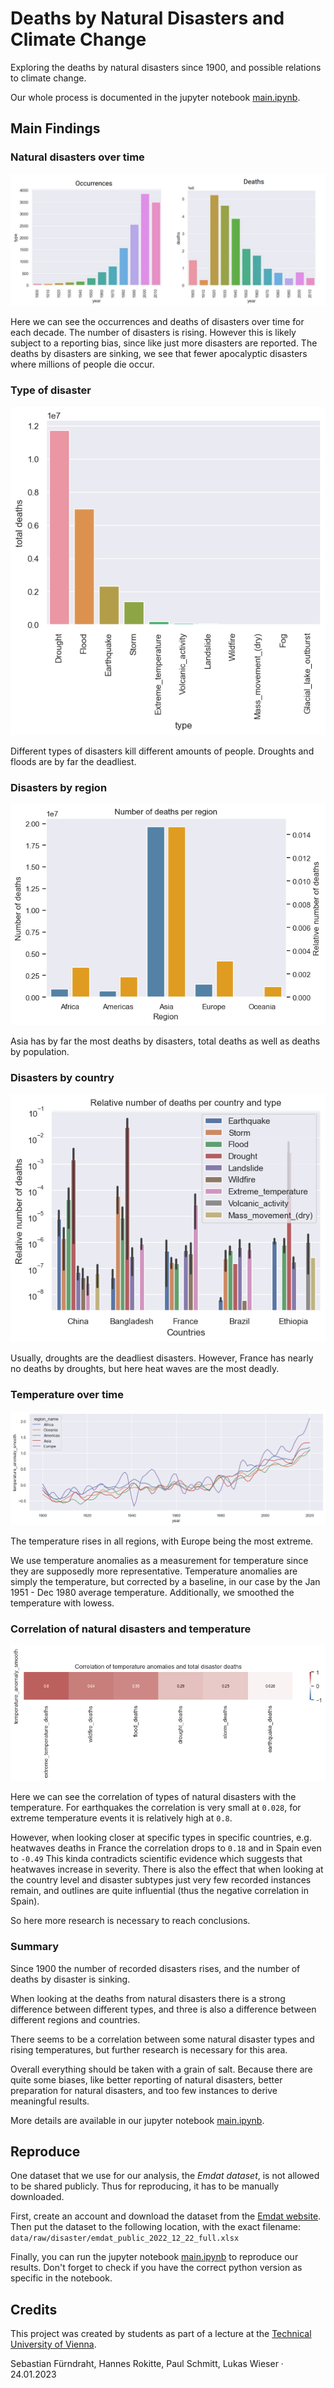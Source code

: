 # Deaths by Natural Disasters and Climate Change

Exploring the deaths by natural disasters since 1900, and possible relations to climate change.

Our whole process is documented in the jupyter notebook [main.ipynb](main.ipynb).

## Main Findings

### Natural disasters over time

![disasters-over-time](/docs/disasters-over-time.png)

Here we can see the occurrences and deaths of disasters over time for each decade.
The number of disasters is rising. However this is likely subject to a reporting bias, since like just more disasters are reported.
The deaths by disasters are sinking, we see that fewer apocalyptic disasters where millions of people die occur.

### Type of disaster

![disasters-by-type](/docs/deaths-by-type.png)

Different types of disasters kill different amounts of people. Droughts and floods are by far the deadliest.

### Disasters by region

![deaths-by-region](/docs/deaths-by-region.png)

Asia has by far the most deaths by disasters, total deaths as well as deaths by population.

### Disasters by country

![deaths-and-type-by-country](/docs/deaths-and-type-by-country.png)

Usually, droughts are the deadliest disasters. However, France has nearly no deaths by droughts, but here heat waves are the most deadly.

### Temperature over time

![temperature-by-region](/docs/temperature-by-region.png)

The temperature rises in all regions, with Europe being the most extreme.

We use temperature anomalies as a measurement for temperature since they are supposedly more representative. Temperature anomalies are simply the temperature, but corrected by a baseline, in our case by the Jan 1951 - Dec 1980 average temperature. 
Additionally, we smoothed the temperature with lowess.

### Correlation of natural disasters and temperature

![temperature-by-region](/docs/correlation-temperature-and-disaster-deaths.png)

Here we can see the correlation of types of natural disasters with the temperature.
For earthquakes the correlation is very small at `0.028`, for extreme temperature events it is relatively high at `0.8`.

However, when looking closer at specific types in specific countries, e.g. heatwaves deaths in France the correlation drops to `0.18` and in Spain even to `-0.49`
This kinda contradicts scientific evidence which suggests that heatwaves increase in severity. 
There is also the effect that when looking at the country level and disaster subtypes just very few recorded instances remain, and outlines are quite influential (thus the negative correlation in Spain).

So here more research is necessary to reach conclusions.

### Summary

Since 1900 the number of recorded disasters rises, and the number of deaths by disaster is sinking.

When looking at the deaths from natural disasters there is a strong difference between different types, and three is also a difference between different regions and countries.

There seems to be a correlation between some natural disaster types and rising temperatures, but further research is necessary for this area.

Overall everything should be taken with a grain of salt. Because there are quite some biases, like better reporting of natural disasters, better preparation for natural disasters, and too few instances to derive meaningful results. 

More details are available in our jupyter notebook [main.ipynb](main.ipynb). 

## Reproduce

One dataset that we use for our analysis, the *Emdat dataset*, is not allowed to be shared publicly. Thus for reproducing, it has to be manually downloaded.

First, create an account and download the dataset from the [Emdat website](https://public.emdat.be/).
Then put the dataset to the following location, with the exact filename:
`data/raw/disaster/emdat_public_2022_12_22_full.xlsx`

Finally, you can run the jupyter notebook [main.ipynb](main.ipynb) to reproduce our results. Don't forget to check if you have the correct python version as specific in the notebook.

## Credits

This project was created by students as part of a lecture at the [Technical University of Vienna](https://www.tuwien.at/).

Sebastian Fürndraht, Hannes Rokitte, Paul Schmitt, Lukas Wieser · 24.01.2023
